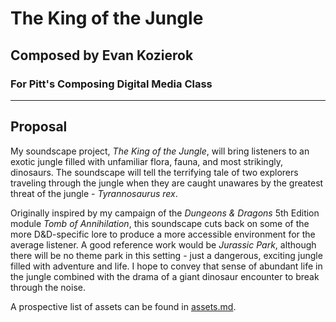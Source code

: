 # The King of the Jungle
## Composed by Evan Kozierok
### For Pitt's Composing Digital Media Class

---

## Proposal

My soundscape project, *The King of the Jungle*, will bring listeners to an exotic jungle filled with unfamiliar flora, fauna, and most strikingly, dinosaurs. The soundscape will tell the terrifying tale of two explorers traveling through the jungle when they are caught unawares by the greatest threat of the jungle - *Tyrannosaurus rex*. 

Originally inspired by my campaign of the *Dungeons & Dragons* 5th Edition module *Tomb of Annihilation*, this soundscape cuts back on some of the more D&D-specific lore to produce a more accessible environment for the average listener. A good reference work would be *Jurassic Park*, although there will be no theme park in this setting - just a dangerous, exciting jungle filled with adventure and life. I hope to convey that sense of abundant life in the jungle combined with the drama of a giant dinosaur encounter to break through the noise.

A prospective list of assets can be found in [assets.md](https://github.com/evankozierok/soundscape2022spring/blob/master/credits/assets.md).
